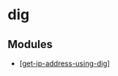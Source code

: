 dig
===

Modules
---

- [[get-ip-address-using-dig]]

[//begin]: # "Autogenerated link references for markdown compatibility"
[get-ip-address-using-dig]: get-ip-address-using-dig.md "Get IP Address Using dig"
[//end]: # "Autogenerated link references"